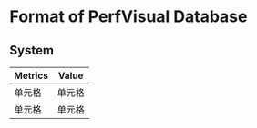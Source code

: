 # Format of PerfVisual Database

## System
|  Metrics   | Value  |
|  ----  | ----  |
| 单元格  | 单元格 |
| 单元格  | 单元格 |